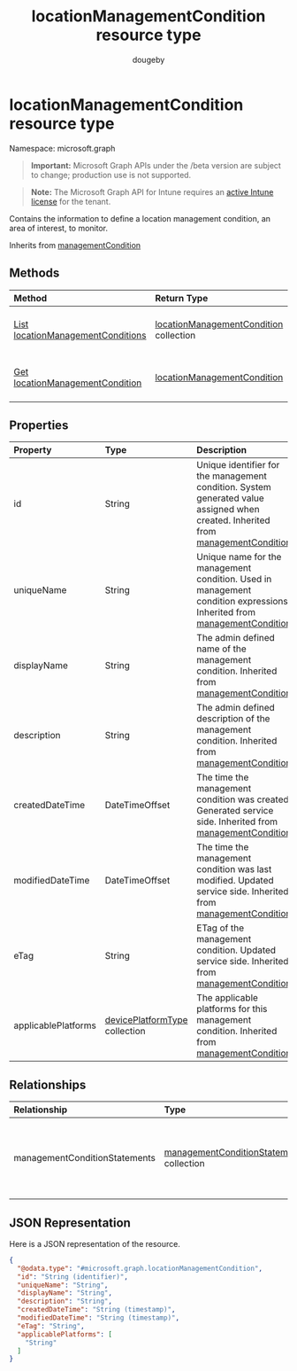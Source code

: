 ﻿---
title: "locationManagementCondition resource type"
description: "Contains the information to define a location management condition, an area of interest, to monitor."
author: "dougeby"
localization_priority: Normal
ms.prod: "intune"
doc_type: resourcePageType
---

# locationManagementCondition resource type

Namespace: microsoft.graph

> **Important:** Microsoft Graph APIs under the /beta version are subject to change; production use is not supported.

> **Note:** The Microsoft Graph API for Intune requires an [active Intune license](https://go.microsoft.com/fwlink/?linkid=839381) for the tenant.

Contains the information to define a location management condition, an area of interest, to monitor.

Inherits from [managementCondition](../resources/intune-fencing-managementcondition.md)

## Methods

| Method                                                                                         | Return Type                                                                                          | Description                                                                                                                                 |
| :--------------------------------------------------------------------------------------------- | :--------------------------------------------------------------------------------------------------- | :------------------------------------------------------------------------------------------------------------------------------------------ |
| [List locationManagementConditions](../api/intune-fencing-locationmanagementcondition-list.md) | [locationManagementCondition](../resources/intune-fencing-locationmanagementcondition.md) collection | List properties and relationships of the [locationManagementCondition](../resources/intune-fencing-locationmanagementcondition.md) objects. |
| [Get locationManagementCondition](../api/intune-fencing-locationmanagementcondition-get.md)    | [locationManagementCondition](../resources/intune-fencing-locationmanagementcondition.md)            | Read properties and relationships of the [locationManagementCondition](../resources/intune-fencing-locationmanagementcondition.md) object.  |

## Properties

| Property            | Type                                                                              | Description                                                                                                                                                                            |
| :------------------ | :-------------------------------------------------------------------------------- | :------------------------------------------------------------------------------------------------------------------------------------------------------------------------------------- |
| id                  | String                                                                            | Unique identifier for the management condition. System generated value assigned when created. Inherited from [managementCondition](../resources/intune-fencing-managementcondition.md) |
| uniqueName          | String                                                                            | Unique name for the management condition. Used in management condition expressions. Inherited from [managementCondition](../resources/intune-fencing-managementcondition.md)           |
| displayName         | String                                                                            | The admin defined name of the management condition. Inherited from [managementCondition](../resources/intune-fencing-managementcondition.md)                                           |
| description         | String                                                                            | The admin defined description of the management condition. Inherited from [managementCondition](../resources/intune-fencing-managementcondition.md)                                    |
| createdDateTime     | DateTimeOffset                                                                    | The time the management condition was created. Generated service side. Inherited from [managementCondition](../resources/intune-fencing-managementcondition.md)                        |
| modifiedDateTime    | DateTimeOffset                                                                    | The time the management condition was last modified. Updated service side. Inherited from [managementCondition](../resources/intune-fencing-managementcondition.md)                    |
| eTag                | String                                                                            | ETag of the management condition. Updated service side. Inherited from [managementCondition](../resources/intune-fencing-managementcondition.md)                                       |
| applicablePlatforms | [devicePlatformType](../resources/intune-shared-deviceplatformtype.md) collection | The applicable platforms for this management condition. Inherited from [managementCondition](../resources/intune-fencing-managementcondition.md)                                       |

## Relationships

| Relationship                  | Type                                                                                                   | Description                                                                                                                                                          |
| :---------------------------- | :----------------------------------------------------------------------------------------------------- | :------------------------------------------------------------------------------------------------------------------------------------------------------------------- |
| managementConditionStatements | [managementConditionStatement](../resources/intune-fencing-managementconditionstatement.md) collection | The management condition statements associated to the management condition. Inherited from [managementCondition](../resources/intune-fencing-managementcondition.md) |

## JSON Representation

Here is a JSON representation of the resource.

<!-- {
  "blockType": "resource",
  "keyProperty": "id",
  "@odata.type": "microsoft.graph.locationManagementCondition"
}
-->

```json
{
  "@odata.type": "#microsoft.graph.locationManagementCondition",
  "id": "String (identifier)",
  "uniqueName": "String",
  "displayName": "String",
  "description": "String",
  "createdDateTime": "String (timestamp)",
  "modifiedDateTime": "String (timestamp)",
  "eTag": "String",
  "applicablePlatforms": [
    "String"
  ]
}
```

